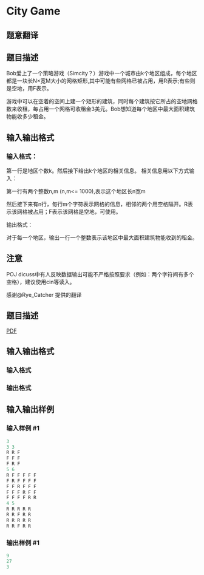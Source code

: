 # City Game

## 题意翻译

## 题目描述

Bob爱上了一个策略游戏（Simcity？）游戏中一个城市由k个地区组成，每个地区都是一块长N×宽M大小的网格矩形,其中可能有些网格已被占用，用R表示;有些则是空地，用F表示。

游戏中可以在空着的空间上建一个矩形的建筑，同时每个建筑按它所占的空地网格数来收租，每占用一个网格可收租金3美元。Bob想知道每个地区中最大面积建筑物能收多少租金。

## 输入输出格式

### 输入格式：

第一行是地区个数k。然后接下给出k个地区的相关信息。 相关信息用以下方式输入：

第一行有两个整数n,m (n,m<= 1000),表示这个地区长n宽m

然后接下来有n行，每行m个字符表示网格的信息，相邻的两个用空格隔开。R表示该网格被占用；F表示该网格是空地，可使用。

输出格式：

对于每一个地区，输出一行一个整数表示该地区中最大面积建筑物能收到的租金。

## 注意

POJ dicuss中有人反映数据输出可能不严格按照要求（例如：两个字符间有多个空格），建议使用cin等读入。

感谢@Rye_Catcher 提供的翻译

## 题目描述

[problemUrl]: https://uva.onlinejudge.org/index.php?option=com_onlinejudge&Itemid=8&category=446&page=show_problem&problem=4076

[PDF](https://uva.onlinejudge.org/external/13/p1330.pdf)

## 输入输出格式

### 输入格式

### 输出格式

## 输入输出样例

### 输入样例 #1

```cpp
3
3 3
R R F
F F F
F R F
5 6
R F F F F F
F R F F F F
F F R F F F
F F F R F F
F F F F R R
4 5
R R R R R
R R F R R
R R R R R
R R F R R
```


### 输出样例 #1

```cpp
9
27
3
```


